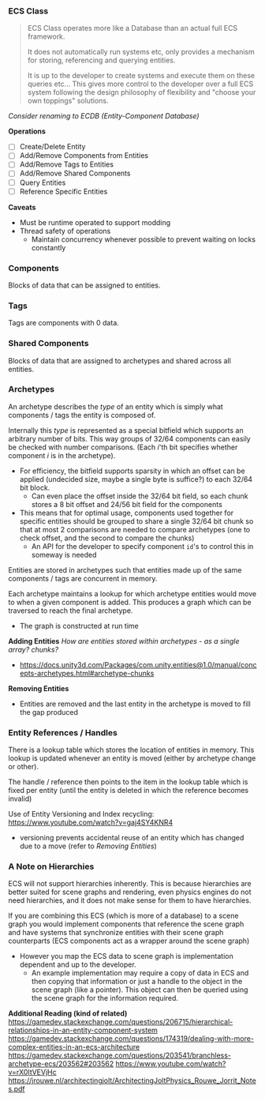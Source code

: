 ### ECS Class

> ECS Class operates more like a Database than an actual full ECS framework.
> 
> It does not automatically run systems etc, only provides a mechanism for storing, referencing and querying entities.
> 
> It is up to the developer to create systems and execute them on these queries etc...
> This gives more control to the developer over a full ECS system following the design philosophy of flexibility and "choose your own toppings" solutions.

*Consider renaming to ECDB (Entity-Component Database)*

**Operations**
- [ ] Create/Delete Entity
- [ ] Add/Remove Components from Entities
- [ ] Add/Remove Tags to Entities
- [ ] Add/Remove Shared Components
- [ ] Query Entities
- [ ] Reference Specific Entities

**Caveats**
- Must be runtime operated to support modding
- Thread safety of operations
	- Maintain concurrency whenever possible to prevent waiting on locks constantly
### Components

Blocks of data that can be assigned to entities.
### Tags

Tags are components with 0 data.
### Shared Components

Blocks of data that are assigned to archetypes and shared across all entities.
### Archetypes

An archetype describes the *type* of an entity which is simply what components / tags the entity is composed of.

Internally this *type* is represented as a special bitfield which supports an arbitrary number of bits. This way groups of 32/64 components can easily be checked with number comparisons. (Each $i$'th bit specifies whether component $i$ is in the archetype).
- For efficiency, the bitfield supports sparsity in which an offset can be applied (undecided size, maybe a single byte is suffice?) to each 32/64 bit block.
	- Can even place the offset inside the 32/64 bit field, so each chunk stores a 8 bit offset and 24/56 bit field for the components
- This means that for optimal usage, components used together for specific entities should be grouped to share a single 32/64 bit chunk so that at most 2 comparisons are needed to compare archetypes (one to check offset, and the second to compare the chunks)
	- An API for the developer to specify component `id`'s to control this in someway is needed

Entities are stored in archetypes such that entities made up of the same components / tags are concurrent in memory.

Each archetype maintains a lookup for which archetype entities would move to when a given component is added. This produces a graph which can be traversed to reach the final archetype.
- The graph is constructed at run time

**Adding Entities**
*How are entities stored within archetypes - as a single array? chunks?*
- https://docs.unity3d.com/Packages/com.unity.entities@1.0/manual/concepts-archetypes.html#archetype-chunks

**Removing Entities**
- Entities are removed and the last entity in the archetype is moved to fill the gap produced

### Entity References / Handles

There is a lookup table which stores the location of entities in memory. This lookup is updated whenever an entity is moved (either by archetype change or other).

The handle / reference then points to the item in the lookup table which is fixed per entity (until the entity is deleted in which the reference becomes invalid)

Use of Entity Versioning and Index recycling: https://www.youtube.com/watch?v=gaj4SY4KNR4
- versioning prevents accidental reuse of an entity which has changed due to a move (refer to *Removing Entities*)
### A Note on Hierarchies

ECS will not support hierarchies inherently. This is because hierarchies are better suited for scene graphs and rendering, even physics engines do not need hierarchies, and it does not make sense for them to have hierarchies.

If you are combining this ECS (which is more of a database) to a scene graph you would implement components that reference the scene graph and have systems that synchronize entities with their scene graph counterparts (ECS components act as a wrapper around the scene graph)
- However you map the ECS data to scene graph is implementation dependent and up to the developer.
	- An example implementation may require a copy of data in ECS and then copying that information or just a handle to the object in the scene graph (like a pointer). This object can then be queried using the scene graph for the information required.

**Additional Reading (kind of related)**
https://gamedev.stackexchange.com/questions/206715/hierarchical-relationships-in-an-entity-component-system
https://gamedev.stackexchange.com/questions/174319/dealing-with-more-complex-entities-in-an-ecs-architecture
https://gamedev.stackexchange.com/questions/203541/branchless-archetype-ecs/203562#203562
https://www.youtube.com/watch?v=rX0ItVEVjHc
https://jrouwe.nl/architectingjolt/ArchitectingJoltPhysics_Rouwe_Jorrit_Notes.pdf
